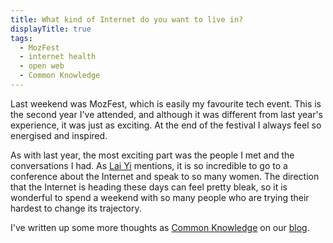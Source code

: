 ```yaml
---
title: What kind of Internet do you want to live in?
displayTitle: true
tags:
  - MozFest
  - internet health
  - open web
  - Common Knowledge
---
```


Last weekend was MozFest, which is easily my favourite tech event. This is the second year I've attended, and although it was different from last year's experience, it was just as exciting. At the end of the festival I always feel so energised and inspired.

As with last year, the most exciting part was the people I met and the conversations I had. As [Lai Yi](https://twitter.com/laiyiohlsen/status/1188749697550303241) mentions, it is so incredible to go to a conference about the Internet and speak to so many women. The direction that the Internet is heading these days can feel pretty bleak, so it is wonderful to spend a weekend with so many people who are trying their hardest to change its trajectory.

I've written up some more thoughts as [Common Knowledge](http://commonknowledge.coop/) on our [blog](https://medium.com/common-knowledge/notes-from-mozfest-2019-2edbdd471abe).

